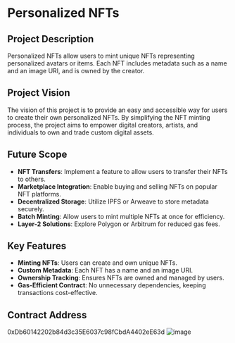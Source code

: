 # Personalized NFTs

## Project Description
Personalized NFTs allow users to mint unique NFTs representing personalized avatars or items. Each NFT includes metadata such as a name and an image URI, and is owned by the creator.



## Project Vision
The vision of this project is to provide an easy and accessible way for users to create their own personalized NFTs. By simplifying the NFT minting process, the project aims to empower digital creators, artists, and individuals to own and trade custom digital assets.

## Future Scope
- **NFT Transfers**: Implement a feature to allow users to transfer their NFTs to others.
- **Marketplace Integration**: Enable buying and selling NFTs on popular NFT platforms.
- **Decentralized Storage**: Utilize IPFS or Arweave to store metadata securely.
- **Batch Minting**: Allow users to mint multiple NFTs at once for efficiency.
- **Layer-2 Solutions**: Explore Polygon or Arbitrum for reduced gas fees.

## Key Features
- **Minting NFTs**: Users can create and own unique NFTs.
- **Custom Metadata**: Each NFT has a name and an image URI.
- **Ownership Tracking**: Ensures NFTs are owned and managed by users.
- **Gas-Efficient Contract**: No unnecessary dependencies, keeping transactions cost-effective.

## Contract Address
0xDb60142202b84d3c35E6037c98fCbdA4402eE63d
![image](https://github.com/user-attachments/assets/324dbec1-2ba6-4017-8a9b-2b91a0750e03)
